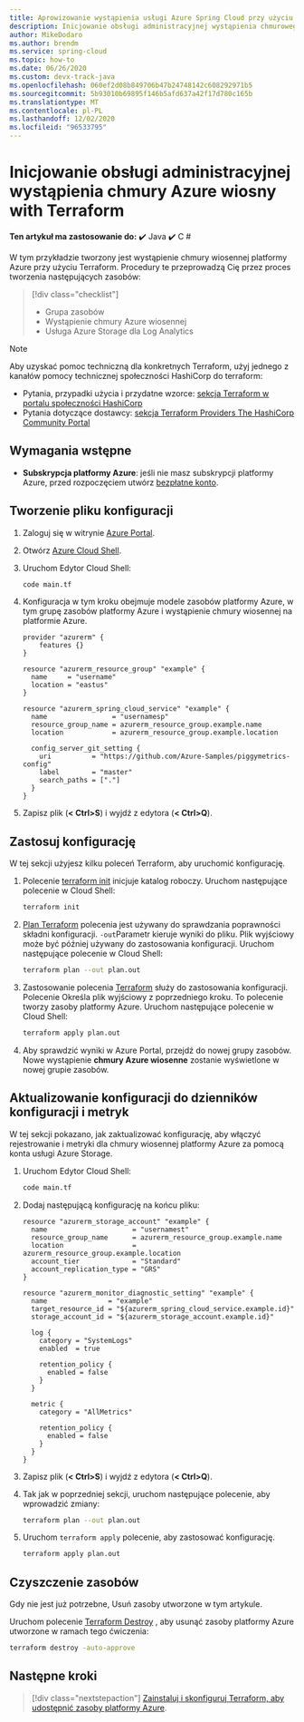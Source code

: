 ```yaml
---
title: Aprowizowanie wystąpienia usługi Azure Spring Cloud przy użyciu narzędzia Terraform
description: Inicjowanie obsługi administracyjnej wystąpienia chmurowego platformy Azure z Terraform.
author: MikeDodaro
ms.author: brendm
ms.service: spring-cloud
ms.topic: how-to
ms.date: 06/26/2020
ms.custom: devx-track-java
ms.openlocfilehash: 060ef2d08b849706b47b24748142c608292971b5
ms.sourcegitcommit: 5b93010b69895f146b5afd637a42f17d780c165b
ms.translationtype: MT
ms.contentlocale: pl-PL
ms.lasthandoff: 12/02/2020
ms.locfileid: "96533795"
---
```

# <a name="provision-an-azure-spring-cloud-instance-with-terraform"></a>Inicjowanie obsługi administracyjnej wystąpienia chmury Azure wiosny with Terraform

**Ten artykuł ma zastosowanie do:** ✔️ Java ✔️ C #

W tym przykładzie tworzony jest wystąpienie chmury wiosennej platformy Azure przy użyciu Terraform. Procedury te przeprowadzą Cię przez proces tworzenia następujących zasobów:

> [!div class="checklist"]
> * Grupa zasobów
> * Wystąpienie chmury Azure wiosennej
> * Usługa Azure Storage dla Log Analytics

> [!NOTE]
> Aby uzyskać pomoc techniczną dla konkretnych Terraform, użyj jednego z kanałów pomocy technicznej społeczności HashiCorp do terraform:
>
> * Pytania, przypadki użycia i przydatne wzorce: [sekcja Terraform w portalu społeczności HashiCorp](https://discuss.hashicorp.com/c/terraform-core)
> * Pytania dotyczące dostawcy: [sekcja Terraform Providers The HashiCorp Community Portal](https://discuss.hashicorp.com/c/terraform-providers)

## <a name="prerequisites"></a>Wymagania wstępne

- **Subskrypcja platformy Azure**: jeśli nie masz subskrypcji platformy Azure, przed rozpoczęciem utwórz [bezpłatne konto](https://azure.microsoft.com/free/?ref=microsoft.com&utm_source=microsoft.com&utm_medium=docs&utm_campaign=visualstudio).

## <a name="create-configuration-file"></a>Tworzenie pliku konfiguracji

1. Zaloguj się w witrynie [Azure Portal](https://go.microsoft.com/fwlink/p/?LinkID=525040).

1. Otwórz [Azure Cloud Shell](../app-service/quickstart-java.md#use-azure-cloud-shell).

1. Uruchom Edytor Cloud Shell:

    ```bash
    code main.tf
    ```

1. Konfiguracja w tym kroku obejmuje modele zasobów platformy Azure, w tym grupę zasobów platformy Azure i wystąpienie chmury wiosennej na platformie Azure.

    ```hcl
    provider "azurerm" {
        features {}
    }

    resource "azurerm_resource_group" "example" {
      name     = "username"
      location = "eastus"
    }

    resource "azurerm_spring_cloud_service" "example" {
      name                = "usernamesp"
      resource_group_name = azurerm_resource_group.example.name
      location            = azurerm_resource_group.example.location

      config_server_git_setting {
        uri          = "https://github.com/Azure-Samples/piggymetrics-config"
        label        = "master"
        search_paths = ["."]
      }
    }
    ```

1. Zapisz plik (**&lt; Ctrl>S**) i wyjdź z edytora (**&lt; Ctrl>Q**).

## <a name="apply-the-configuration"></a>Zastosuj konfigurację

W tej sekcji użyjesz kilku poleceń Terraform, aby uruchomić konfigurację.

1. Polecenie [terraform init](https://www.terraform.io/docs/commands/init.html) inicjuje katalog roboczy. Uruchom następujące polecenie w Cloud Shell:

    ```bash
    terraform init
    ```

1. [Plan Terraform](https://www.terraform.io/docs/commands/plan.html) polecenia jest używany do sprawdzania poprawności składni konfiguracji. `-out`Parametr kieruje wyniki do pliku. Plik wyjściowy może być później używany do zastosowania konfiguracji. Uruchom następujące polecenie w Cloud Shell:

    ```bash
    terraform plan --out plan.out
    ```

1. Zastosowanie polecenia [Terraform](https://www.terraform.io/docs/commands/apply.html) służy do zastosowania konfiguracji. Polecenie Określa plik wyjściowy z poprzedniego kroku. To polecenie tworzy zasoby platformy Azure. Uruchom następujące polecenie w Cloud Shell:

    ```bash
    terraform apply plan.out
    ```

1. Aby sprawdzić wyniki w Azure Portal, przejdź do nowej grupy zasobów. Nowe wystąpienie **chmury Azure wiosenne** zostanie wyświetlone w nowej grupie zasobów.

## <a name="update-configuration-to-config-logs-and-metrics"></a>Aktualizowanie konfiguracji do dzienników konfiguracji i metryk

W tej sekcji pokazano, jak zaktualizować konfigurację, aby włączyć rejestrowanie i metryki dla chmury wiosennej platformy Azure za pomocą konta usługi Azure Storage.

1. Uruchom Edytor Cloud Shell:

    ```bash
    code main.tf
    ```

1. Dodaj następującą konfigurację na końcu pliku:

    ```hcl
    resource "azurerm_storage_account" "example" {
      name                     = "usernamest"
      resource_group_name      = azurerm_resource_group.example.name
      location                 = azurerm_resource_group.example.location
      account_tier             = "Standard"
      account_replication_type = "GRS"
    }

    resource "azurerm_monitor_diagnostic_setting" "example" {
      name               = "example"
      target_resource_id = "${azurerm_spring_cloud_service.example.id}"
      storage_account_id = "${azurerm_storage_account.example.id}"

      log {
        category = "SystemLogs"
        enabled  = true

        retention_policy {
          enabled = false
        }
      }

      metric {
        category = "AllMetrics"

        retention_policy {
          enabled = false
        }
      }
    }
    ```

1. Zapisz plik (**&lt; Ctrl>S**) i wyjdź z edytora (**&lt; Ctrl>Q**).

1. Tak jak w poprzedniej sekcji, uruchom następujące polecenie, aby wprowadzić zmiany:

    ```bash
    terraform plan --out plan.out
    ```

1. Uruchom `terraform apply` polecenie, aby zastosować konfigurację.

    ```bash
    terraform apply plan.out
    ```

## <a name="clean-up-resources"></a>Czyszczenie zasobów

Gdy nie jest już potrzebne, Usuń zasoby utworzone w tym artykule.

Uruchom polecenie [Terraform Destroy](https://www.terraform.io/docs/commands/destroy.html) , aby usunąć zasoby platformy Azure utworzone w ramach tego ćwiczenia:

```bash
terraform destroy -auto-approve
```

## <a name="next-steps"></a>Następne kroki

> [!div class="nextstepaction"]
> [Zainstaluj i skonfiguruj Terraform, aby udostępnić zasoby platformy Azure](/azure/developer/terraform/getting-started-cloud-shell).